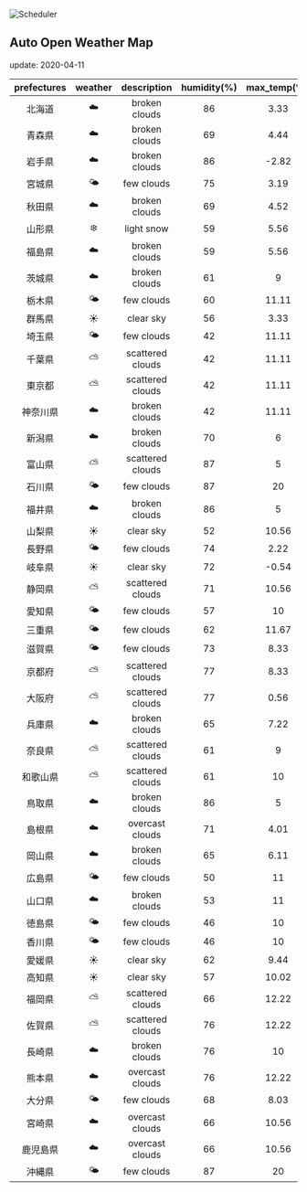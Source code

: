 ![Scheduler](https://github.com/miya/auto_open_weather_map/workflows/Scheduler/badge.svg)
## Auto Open Weather Map
update: 2020-04-11

|prefectures|weather|description|humidity(%)|max_temp(℃)|min_temp(℃)|
|:-----------:|:------------:|:------------:|:-----------:|:------------:|:-----------:|
|北海道|☁️|broken clouds|86|3.33|2.78|
|青森県|☁️|broken clouds|69|4.44|4|
|岩手県|☁️|broken clouds|86|-2.82|-2.82|
|宮城県|🌤|few clouds|75|3.19|3.19|
|秋田県|☁️|broken clouds|69|4.52|4.52|
|山形県|❄️|light snow|59|5.56|3.89|
|福島県|☁️|broken clouds|59|5.56|2.78|
|茨城県|☁️|broken clouds|61|9|2.78|
|栃木県|🌤|few clouds|60|11.11|3.33|
|群馬県|☀️|clear sky|56|3.33|-2.78|
|埼玉県|🌤|few clouds|42|11.11|5.56|
|千葉県|⛅️|scattered clouds|42|11.11|7.78|
|東京都|⛅️|scattered clouds|42|11.11|5.56|
|神奈川県|☁️|broken clouds|42|11.11|5.56|
|新潟県|☁️|broken clouds|70|6|3.33|
|富山県|⛅️|scattered clouds|87|5|2.22|
|石川県|🌤|few clouds|87|20|14|
|福井県|☁️|broken clouds|86|5|5|
|山梨県|☀️|clear sky|52|10.56|5.56|
|長野県|🌤|few clouds|74|2.22|-2.78|
|岐阜県|☀️|clear sky|72|-0.54|-0.54|
|静岡県|⛅️|scattered clouds|71|10.56|9.44|
|愛知県|🌤|few clouds|57|10|8.33|
|三重県|🌤|few clouds|62|11.67|11.67|
|滋賀県|🌤|few clouds|73|8.33|2.78|
|京都府|⛅️|scattered clouds|77|8.33|2.78|
|大阪府|⛅️|scattered clouds|77|0.56|0.56|
|兵庫県|☁️|broken clouds|65|7.22|2.78|
|奈良県|⛅️|scattered clouds|61|9|2.78|
|和歌山県|⛅️|scattered clouds|61|10|5.56|
|鳥取県|☁️|broken clouds|86|5|5|
|島根県|☁️|overcast clouds|71|4.01|4.01|
|岡山県|☁️|broken clouds|65|6.11|5|
|広島県|🌤|few clouds|50|11|7.78|
|山口県|☁️|broken clouds|53|11|9.44|
|徳島県|🌤|few clouds|46|10|7.22|
|香川県|🌤|few clouds|46|10|5|
|愛媛県|☀️|clear sky|62|9.44|9.44|
|高知県|☀️|clear sky|57|10.02|10.02|
|福岡県|⛅️|scattered clouds|66|12.22|8.89|
|佐賀県|⛅️|scattered clouds|76|12.22|8.89|
|長崎県|☁️|broken clouds|76|10|10|
|熊本県|☁️|overcast clouds|76|12.22|10|
|大分県|🌤|few clouds|68|8.03|8.03|
|宮崎県|☁️|overcast clouds|66|10.56|10.56|
|鹿児島県|☁️|overcast clouds|66|10.56|10.56|
|沖縄県|🌤|few clouds|87|20|14|
